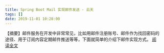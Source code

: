 ```yaml
---
title: Spring Boot Mail 实现邮件发送 - 云天
tags: []
date: 2019-11-01 10:28:00
---
```


【摘要】邮件服务在开发中非常常见，比如用邮件注册账号、邮件作为找回密码的途径、用于订阅内容定期邮件推送等等，下面就简单的介绍下邮件实现方式。 [阅读全文](http://www.cnblogs.com/tqlin/p/11775577.html)